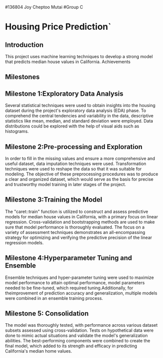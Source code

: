 #136804 Joy Cheptoo Mutai
#Group C
# Housing Price Prediction`

## Introduction
This project uses machine learning techniques to develop a strong model that predicts median house values in California. 
Achievements

## Milestones
## Milestone 1:Exploratory Data Analysis
Several statistical techniques were used to obtain insights into the housing dataset during the project's exploratory data analysis (EDA) phase. To comprehend the central tendencies and variability in the data, descriptive statistics like mean, median, and standard deviation were employed. Data distributions could be explored with the help of visual aids such as histograms.

## Milestone 2:Pre-processing and Exploration
In order to fill in the missing values and ensure a more comprehensive and useful dataset, data imputation techniques were used. Transformation techniques were used to reshape the data so that it was suitable for modeling. The objective of these preprocessing procedures was to produce a clear and organized dataset, which would serve as the basis for precise and trustworthy model training in later stages of the project.

## Milestone 3:Training the Model
The "caret::train" function is utilized to construct and assess predictive models for median house values in California, with a primary focus on linear regression. Cross-validation and bootstrapping methods are used to make sure that model performance is thoroughly evaluated. The focus on a variety of assessment techniques demonstrates an all-encompassing strategy for optimizing and verifying the predictive precision of the linear regression models.

## Milestone 4:Hyperparameter Tuning and Ensemble
Ensemble techniques and hyper-parameter tuning were used to maximize model performance to attain optimal performance, model parameters needed to be fine-tuned, which required tuning.Additionally, for theimprovement of prediction accuracy and generalization, multiple models were combined in an ensemble training process.

## Milestone 5: Consolidation
The model was thoroughly tested, with performance across various dataset subsets assessed using cross-validation. Tests on hypothetical data were done to mimic actual situations and validate the model's generalization abilities. The best-performing components were combined to create the final model, which added to its strength and efficacy in predicting California's median home values.






